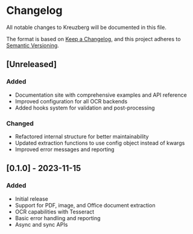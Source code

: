 # Changelog

All notable changes to Kreuzberg will be documented in this file.

The format is based on [Keep a Changelog](https://keepachangelog.com/en/1.0.0/),
and this project adheres to [Semantic Versioning](https://semver.org/spec/v2.0.0.html).

## [Unreleased]

### Added

- Documentation site with comprehensive examples and API reference
- Improved configuration for all OCR backends
- Added hooks system for validation and post-processing

### Changed

- Refactored internal structure for better maintainability
- Updated extraction functions to use config object instead of kwargs
- Improved error messages and reporting

## [0.1.0] - 2023-11-15

### Added

- Initial release
- Support for PDF, image, and Office document extraction
- OCR capabilities with Tesseract
- Basic error handling and reporting
- Async and sync APIs
